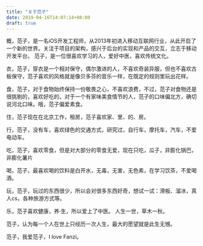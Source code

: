 ```yaml
---
title: "关于范子"
date: 2019-04-16T14:07:14+08:00
draft: true
---
```


概，范子，是一名iOS开发工程师，从2013年初进入移动互联网行业，从此开启了一个新的世界。关注于项目的架构，感兴于后台的实现和产品的交互，立志于移动开发平台。
范子，是一位很喜欢学习的人，爱好中医，喜欢传统文化。

衣，范子，穿衣是一个相对保守，偶尔激进的人，不喜欢奇装异服，但也不喜欢古板保守，范子喜欢的风格就是像贝多芬的音乐一样，在既定的规则里玩出花样。

食，范子，对于食物始终保持一份敬畏之心，不喜欢浪费，不过，范子对食物还是很挑剔的，喜欢好吃的，对于一个有家味美食情节的人，范子的口味偏北方，确切说河北口味。哦，范子偏爱素食。

住，范子现在在北京工作，租房，范子喜欢家、里、的、房。

行，范子，没有车，喜欢绿色的交通方式，研究过，自行车，摩托车，汽车，不爱电动车。

吃，范子，喜欢零食，但是对大部分的零食无爱，现在只吃，瓜子，非膨化锅巴，非膨化薯片

喝，范子，最喜欢喝的饮料是白开水，无毒，无害，无色素，在学习饮茶，不爱喝酒。

玩，范子，玩过的东西很少，所以会对很多东西好奇，想试一试：滑板、溜冰，真人cs，各种旅游方式等。

乐，范子喜欢健康，养·生，所以爱上了中医。
人生一世，草木一秋。

范子，认为每一个人在世上只经历一次人生，最大的愿望就是此生无憾。

范子，我爱范子，I love Fanzi。
